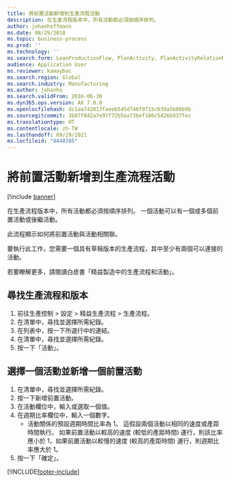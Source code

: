```yaml
---
title: 將前置活動新增到生產流程活動
description: 在生產流程版本中，所有活動都必須按順序排列。
author: johanhoffmann
ms.date: 08/29/2018
ms.topic: business-process
ms.prod: ''
ms.technology: ''
ms.search.form: LeanProductionFlow, PlanActivity, PlanActivityRelationNew, PlanActivityLookup
audience: Application User
ms.reviewer: kamaybac
ms.search.region: Global
ms.search.industry: Manufacturing
ms.author: johanho
ms.search.validFrom: 2016-06-30
ms.dyn365.ops.version: AX 7.0.0
ms.openlocfilehash: dc1aa742013faeeb545d746f9715c639a5b66b9b
ms.sourcegitcommit: 3b87f042a7e97f72b5aa73bef186c5426b937fec
ms.translationtype: HT
ms.contentlocale: zh-TW
ms.lasthandoff: 09/29/2021
ms.locfileid: "8448785"
---
```

# <a name="add-a-predecessor-to-a-production-flow-activity"></a>將前置活動新增到生產流程活動

[!include [banner](../../includes/banner.md)]

在生產流程版本中，所有活動都必須按順序排列。 一個活動可以有一個或多個前置活動或後繼活動。 

此流程顯示如何將前置活動與活動相關聯。 

要執行此工作，您需要一個具有草稿版本的生產流程，其中至少有兩個可以連接的活動。 

若要瞭解更多，請閱讀白皮書「精益製造中的生產流程和活動」。


## <a name="find-the-production-flow-and-version"></a>尋找生產流程和版本
1. 前往生產控制 > 設定 > 精益生產流程 > 生產流程。
2. 在清單中，尋找並選擇所需紀錄。
3. 在列表中，按一下所選行中的連結。
4. 在清單中，尋找並選擇所需紀錄。
5. 按一下「活動」。

## <a name="select-an-activity-and-add-a-predecessor"></a>選擇一個活動並新增一個前置活動
1. 在清單中，尋找並選擇所需紀錄。
2. 按一下新增前置活動。
3. 在活動欄位中，輸入或選取一個值。
4. 在週期比率欄位中，輸入一個數字。
    * 活動關係的預設週期時間比率為 1。 這假設兩個活動以相同的速度或產距時間執行。 如果前置活動以較高的速度 (較低的產距時間) 運行，則該比率應小於 1，如果前置活動以較慢的速度 (較高的產距時間) 運行，則週期比率應大於 1。  
5. 按一下「確定」。



[!INCLUDE[footer-include](../../../includes/footer-banner.md)]